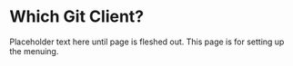 # Which Git Client?

Placeholder text here until page is fleshed out. This page is for setting up the menuing.